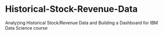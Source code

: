 # Historical-Stock-Revenue-Data
Analyzing Historical Stock/Revenue Data and Building a Dashboard for IBM Data Science course
